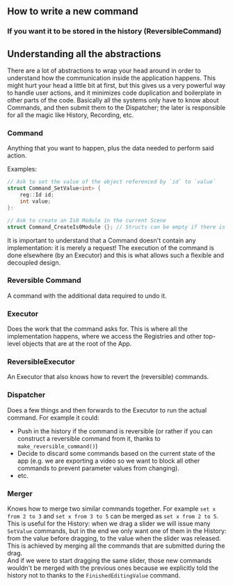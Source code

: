 ## How to write a new command

### If you want it to be stored in the history (ReversibleCommand)

## Understanding all the abstractions

There are a lot of abstractions to wrap your head around in order to understand how the communication inside the application happens. This might hurt your head a little bit at first, but this gives us a very powerful way to handle user actions, and it minimizes code duplication and boilerplate in other parts of the code. Basically all the systems only have to know about Commands, and then submit them to the Dispatcher; the later is responsible for all the magic like History, Recording, etc.

### Command

Anything that you want to happen, plus the data needed to perform said action.

Examples:
```cpp
// Ask to set the value of the object referenced by `id` to `value`
struct Command_SetValue<int> {
    reg::Id id;
    int value;
}:

// Ask to create an Is0 Module in the current Scene
struct Command_CreateIs0Module {}; // Structs can be empty if there is no specific data associated with the instruction
```

It is important to understand that a Command doesn't contain any implementation: it is merely a request! The execution of the command is done elsewhere (by an Executor) and this is what allows such a flexible and decoupled design.

### Reversible Command

A command with the additional data required to undo it.

### Executor

Does the work that the command asks for. This is where all the implementation happens, where we access the Registries and other top-level objects that are at the root of the App.

### ReversibleExecutor

An Executor that also knows how to revert the (reversible) commands.

### Dispatcher

Does a few things and then forwards to the Executor to run the actual command.
For example it could:
- Push in the history if the command is reversible (or rather if you can construct a reversible command from it, thanks to `make_reversible_command()`)
- Decide to discard some commands based on the current state of the app (e.g. we are exporting a video so we want to block all other commands to prevent parameter values from changing).
- etc.

### Merger

Knows how to merge two similar commands together. For example `set x from 2 to 3` and `set x from 3 to 5` can be merged as `set x from 2 to 5`. This is useful for the History: when we drag a slider we will issue many `SetValue` commands, but in the end we only want one of them in the History: from the value before dragging, to the value when the slider was released. This is achieved by merging all the commands that are submitted during the drag.<br/>
And if we were to start dragging the same slider, those new commands wouldn't be merged with the previous ones because we explicitly told the history not to thanks to the `FinishedEditingValue` command.